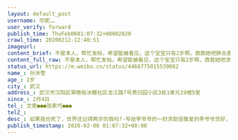 ```yaml
---
layout: default_post
username: 可妮灬
user_verify: forward
publish_time: ThuFeb0601:07:32+08002020
crawl_time: 20200212-12:40:51
imageurl: 
content_brief: 不是本人，帮忙发帖，希望能被看见，这个宝宝只有2岁啊，救救她吧肺炎患者求助超话 求助人信息（若有相关化验单，请上传图片）【姓名】孙沐雪【年龄】2岁【所在城市】武汉【所在小区、社区】武汉市汉阳区翠微街冰糖社区龙江路7号燕归园小区3栋1单元19楼5室【患病时间】2月4日【联系方式】文 ...全文
content_full_raw: 不是本人，帮忙发帖，希望能被看见，这个宝宝只有2岁啊，救救她吧求助人信息（若有相关化验单，请上传图片）【姓名】孙沐雪【年龄】2岁【所在城市】武汉【所在小区、社区】武汉市汉阳区翠微街冰糖社区龙江路7号燕归园小区3栋1单元19楼5室【患病时间】2月4日【联系方式】文雯:●●●张家巧:●●●【其他紧急联系人】【病情描述】如果我也死了，世界还记得两岁的我吗?-写给李爷爷的一封求助信敬爱的李爷爷:您好，我叫孙沐雪，正月初二刚满2周岁，家住武汉市汉阳区翠微街冰糖社区龙江路7号燕归园小区3栋1单元19楼5室。我一岁半父母离异，由妈妈一人带着我和外公外婆共同生活。现我全家感染新病毒，外公已于2月4日去世，外婆、妈妈感染新病毒症状明显，我的肺部已经感染。2020年1月26日是我2岁的生日，然而，从这一天起身体素来硬朗的外公开始感到不适，以为是感冒，一直当感冒吃药正常活动，直到2月3日突然便血、呼吸困难入住武汉市第五医院。2月4日晚上11:40疼爱的我外公因抢救无效，永远的离开了我们!医院里除了让我外婆填了一张表回家外，什么都没有留给我们。与此同时，照顾外公的外婆双肺部大面积白斑;照顾我的妈妈高烧不止，双肺斑片状模糊:我的小姨也正在等待检测:而我还在儿童医院检查，呕吐、四肢无力、双肺肺炎。外婆和妈妈强忍悲痛向辖区社区报备，得到的回复是还需要其他诊断!我外公刚刚因该病去世，我们还需要等待什么呢?我们在等待中已经失去了一个亲人，而其他亲人都在死亡的边缘徘徊，我只有2岁，如果他们死了，我怎么办?!他们得不到及时入院救治，拖着病体，为吃药打针来回奔走，所到之处的传染风险和后果可想而知，我们也不愿意看到这样的结果!李爷爷，看到您在电视里为武汉加油，我们都很感动!我们认为武汉加油的根本是，拿出实际行动来以最快的速度收容治疗患者、阻断病毒的传染!所以，我恳请您，向我伸出援手，让我和我的家人得到有效的治疗，救救我们，救救这个社会!否则，如果我也死了，你们还记得曾经给您写过信的我吗?世界还记得两岁的我吗?!硬朗的外公开始感到不适，以为是感冒，一直当感冒吃药正常活动，直到2月3日突然便血、呼吸困难入住武汉市第五医院。2月4日晚上11:40疼爱的我外公因抢救无效，永远的离开了我们!医院里除了让我外婆填了-张表回家外，什么都没有留给我们。与此同时，照顾外公的外婆双肺部大面积白斑;照顾我的妈妈高烧不止，双肺斑片状模糊;我的小姨也正在等待检测;而我还在儿童医院检查，呕吐、四肢无力、双肺肺炎。外婆和妈妈强忍悲痛向辖区社区报备，得到的回复是还需要其他诊断!我外公刚刚因该病去世，我们还需要等待什么呢?我们在等待中已经失去了一个亲人，而其他亲人都在死亡的边缘徘徊，我只有2岁，如果他们死了，我怎么办?!他们得不到及时入院救治，拖着病体，为吃药打针来回奔走，所到之处的传染风险和后果可想而知，我们也不愿意看到这样的结果!李爷爷，看到您在电视里为武汉加油，我们都很感动!我们认为武汉加油的根本是，拿出实际行动来以最快的速度收容治疗患者、阻断病毒的传染!所以，我恳请您，向我伸出援手，让我和我的家人得到有效的治疗，救救我们，救救这个社会!否则，如果我也死了,你们还记得曾经给您写过信的我吗?世界还记得两岁的我吗?!求助人:孙沐雪2020年2月5日一、我们家庭信息:1、外公文礼国2、外婆张家巧422400.*******24症状明显3、妈妈4、本人孙沐雪420105*******405、小姨文霞42011********29二、家庭住址:武汉市汉阳区翠微街冰糖社区龙江路7号燕归园小区3栋1单元19楼5室三、联系方式:文雯:●●●张家巧:●●●四、附证据材料1、户口本2、病例3、诊断结果#抗击新型肺炎第一线##江苏药店购退烧止咳药需实名登记##不可将酒精用于大面积喷洒##铁路再次调整免费退票##孙杨给杭州防疫站民警点外卖##冠状病毒对紫外线和热敏感##冠状病毒对紫外线和热敏感##宝宝被感染隔离护士成临时妈妈##晋江村民瞒报致3000多人被监测##躺着玩手机也能锻炼身体##上海地铁不戴口罩不得进站##新型肺炎新增疑似病例明显减少##武汉出生30小时新生儿确诊##武汉人朱一龙为同胞加油##孙沐雪#
status_url: https://m.weibo.cn/status/4468775015539082
name_: 孙沐雪
age_: 2岁
city_: 武汉
address_: 武汉市汉阳区翠微街冰糖社区龙江路7号燕归园小区3栋1单元19楼5室
since_: 2月4日
tel_: 文雯●●●张家巧●●●
tel2_: 
desc_: 如果我也死了，世界还记得两岁的我吗?-写给李爷爷的一封求助信敬爱的李爷爷您好，我叫孙沐雪，正月初二刚满2周岁，家住武汉市汉阳区翠微街冰糖社区龙江路7号燕归园小区3栋1单元19楼5室。我一岁半父母离异，由妈妈一人带着我和外公外婆共同生活。现我全家感染新病毒，外公已于2月4日去世，外婆、妈妈感染新病毒症状明显，我的肺部已经感染。2020年1月26日是我2岁的生日，然而，从这一天起身体素来硬朗的外公开始感到不适，以为是感冒，一直当感冒吃药正常活动，直到2月3日突然便血、呼吸困难入住武汉市第五医院。2月4日晚上1140疼爱的我外公因抢救无效，永远的离开了我们!医院里除了让我外婆填了一张表回家外，什么都没有留给我们。与此同时，照顾外公的外婆双肺部大面积白斑;照顾我的妈妈高烧不止，双肺斑片状模糊我的小姨也正在等待检测而我还在儿童医院检查，呕吐、四肢无力、双肺肺炎。外婆和妈妈强忍悲痛向辖区社区报备，得到的回复是还需要其他诊断!我外公刚刚因该病去世，我们还需要等待什么呢?我们在等待中已经失去了一个亲人，而其他亲人都在死亡的边缘徘徊，我只有2岁，如果他们死了，我怎么办?!他们得不到及时入院救治，拖着病体，为吃药打针来回奔走，所到之处的传染风险和后果可想而知，我们也不愿意看到这样的结果!李爷爷，看到您在电视里为武汉加油，我们都很感动!我们认为武汉加油的根本是，拿出实际行动来以最快的速度收容治疗患者、阻断病毒的传染!所以，我恳请您，向我伸出援手，让我和我的家人得到有效的治疗，救救我们，救救这个社会!否则，如果我也死了，你们还记得曾经给您写过信的我吗?世界还记得两岁的我吗?!硬朗的外公开始感到不适，以为是感冒，一直当感冒吃药正常活动，直到2月3日突然便血、呼吸困难入住武汉市第五医院。2月4日晚上1140疼爱的我外公因抢救无效，永远的离开了我们!医院里除了让我外婆填了-张表回家外，什么都没有留给我们。与此同时，照顾外公的外婆双肺部大面积白斑;照顾我的妈妈高烧不止，双肺斑片状模糊;我的小姨也正在等待检测;而我还在儿童医院检查，呕吐、四肢无力、双肺肺炎。外婆和妈妈强忍悲痛向辖区社区报备，得到的回复是还需要其他诊断!我外公刚刚因该病去世，我们还需要等待什么呢?我们在等待中已经失去了一个亲人，而其他亲人都在死亡的边缘徘徊，我只有2岁，如果他们死了，我怎么办?!他们得不到及时入院救治，拖着病体，为吃药打针来回奔走，所到之处的传染风险和后果可想而知，我们也不愿意看到这样的结果!李爷爷，看到您在电视里为武汉加油，我们都很感动!我们认为武汉加油的根本是，拿出实际行动来以最快的速度收容治疗患者、阻断病毒的传染!所以，我恳请您，向我伸出援手，让我和我的家人得到有效的治疗，救救我们，救救这个社会!否则，如果我也死了,你们还记得曾经给您写过信的我吗?世界还记得两岁的我吗?!求助人孙沐雪2020年2月5日一、我们家庭信息1、外公文礼国2、外婆张家巧422400.*******24症状明显3、妈妈4、本人孙沐雪420105*******405、小姨文霞42011********29二、家庭住址武汉市汉阳区翠微街冰糖社区龙江路7号燕归园小区3栋1单元19楼5室三、联系方式文雯●●●张家巧●●●四、附证据材料1、户口本2、病例3、诊断结果#抗击新型肺炎第一线##江苏药店购退烧止咳药需实名登记##不可将酒精用于大面积喷洒##铁路再次调整免费退票##孙杨给杭州防疫站民警点外卖##冠状病毒对紫外线和热敏感##冠状病毒对紫外线和热敏感##宝宝被感染隔离护士成临时妈妈##晋江村民瞒报致3000多人被监测##躺着玩手机也能锻炼身体##上海地铁不戴口罩不得进站##新型肺炎新增疑似病例明显减少##武汉出生30小时新生儿确诊##武汉人朱一龙为同胞加油##孙沐雪#
publish_timestamp: 2020-02-06 01:07:32+08:00
---
```

